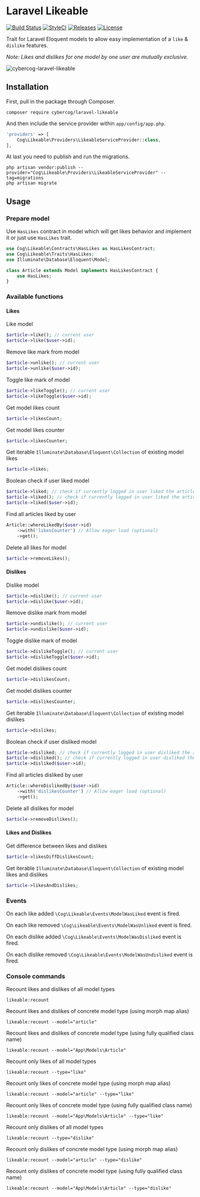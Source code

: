 # Laravel Likeable

[![Build Status](https://img.shields.io/travis/cybercog/laravel-likeable/master.svg?style=flat-square)](https://travis-ci.org/cybercog/laravel-likeable)
[![StyleCI](https://styleci.io/repos/67549571/shield)](https://styleci.io/repos/67549571)
[![Releases](https://img.shields.io/github/release/cybercog/laravel-likeable.svg?style=flat-square)](https://github.com/cybercog/laravel-likeable/releases)
[![License](https://img.shields.io/github/license/cybercog/laravel-likeable.svg?style=flat-square)](https://github.com/cybercog/laravel-likeable/blob/master/LICENSE)

Trait for Laravel Eloquent models to allow easy implementation of a `like` & `dislike` features.

*Note: Likes and dislikes for one model by one user are mutually exclusive.*

![cybercog-laravel-likeable](https://cloud.githubusercontent.com/assets/1849174/18293813/cf2ffafc-749d-11e6-912f-e827c3b50c50.png)

## Installation

First, pull in the package through Composer.

```shell
composer require cybercog/laravel-likeable
```

And then include the service provider within `app/config/app.php`.

```php
'providers' => [
	Cog\Likeable\Providers\LikeableServiceProvider::class,
],
```

At last you need to publish and run the migrations.

```shell
php artisan vendor:publish --provider="Cog\Likeable\Providers\LikeableServiceProvider" --tag=migrations
php artisan migrate
```

## Usage

### Prepare model

Use `HasLikes` contract in model which will get likes behavior and implement it or just use `HasLikes` trait. 

```php
use Cog\Likeable\Contracts\HasLikes as HasLikesContract;
use Cog\Likeable\Traits\HasLikes;
use Illuminate\Database\Eloquent\Model;

class Article extends Model implements HasLikesContract {
	use HasLikes;
}
```

### Available functions

#### Likes

Like model

```php
$article->like(); // current user
$article->like($user->id);
```

Remove like mark from model

```php
$article->unlike(); // current user
$article->unlike($user->id);
```

Toggle like mark of model

```php
$article->likeToggle(); // current user
$article->likeToggle($user->id);
```

Get model likes count

```php
$article->likesCount;
```

Get model likes counter

```php
$article->likesCounter;
```

Get iterable `Illuminate\Database\Eloquent\Collection` of existing model likes

```php
$article->likes;
```

Boolean check if user liked model

```php
$article->liked; // check if currently logged in user liked the article
$article->liked(); // check if currently logged in user liked the article
$article->liked($user->id);
```

Find all articles liked by user

```php
Article::whereLikedBy($user->id)
	->with('likesCounter') // Allow eager load (optional)
	->get();
```

Delete all likes for model

```php
$article->removeLikes();
```

#### Dislikes

Dislike model

```php
$article->dislike(); // current user
$article->dislike($user->id);
```

Remove dislike mark from model

```php
$article->undislike(); // current user
$article->undislike($user->id);
```

Toggle dislike mark of model

```php
$article->dislikeToggle(); // current user
$article->dislikeToggle($user->id);
```

Get model dislikes count

```php
$article->dislikesCount;
```

Get model dislikes counter

```php
$article->dislikesCounter;
```

Get iterable `Illuminate\Database\Eloquent\Collection` of existing model dislikes

```php
$article->dislikes;
```

Boolean check if user disliked model

```php
$article->disliked; // check if currently logged in user disliked the article
$article->disliked(); // check if currently logged in user disliked the article
$article->disliked($user->id);
```

Find all articles disliked by user

```php
Article::whereDislikedBy($user->id)
	->with('dislikesCounter') // Allow eager load (optional)
	->get();
```

Delete all dislikes for model

```php
$article->removeDislikes();
```

#### Likes and Dislikes

Get difference between likes and dislikes

```php
$article->likesDiffDislikesCount;
```

Get iterable `Illuminate\Database\Eloquent\Collection` of existing model likes and dislikes

```php
$article->likesAndDislikes;
```

### Events

On each like added `\Cog\Likeable\Events\ModelWasLiked` event is fired.

On each like removed `\Cog\Likeable\Events\ModelWasUnliked` event is fired.

On each dislike added `\Cog\Likeable\Events\ModelWasDisliked` event is fired.

On each dislike removed `\Cog\Likeable\Events\ModelWasUndisliked` event is fired.

### Console commands

Recount likes and dislikes of all model types

```shell
likeable:recount
```

Recount likes and dislikes of concrete model type (using morph map alias)

```shell
likeable:recount --model="article"
```

Recount likes and dislikes of concrete model type (using fully qualified class name)

```shell
likeable:recount --model="App\Models\Article"
```

Recount only likes of all model types

```shell
likeable:recount --type="like"
```

Recount only likes of concrete model type (using morph map alias)

```shell
likeable:recount --model="article" --type="like"
```

Recount only likes of concrete model type (using fully qualified class name)

```shell
likeable:recount --model="App\Models\Article" --type="like"
```

Recount only dislikes of all model types

```shell
likeable:recount --type="dislike"
```

Recount only dislikes of concrete model type (using morph map alias)

```shell
likeable:recount --model="article" --type="dislike"
```

Recount only dislikes of concrete model type (using fully qualified class name)

```shell
likeable:recount --model="App\Models\Article" --type="dislike"
```
